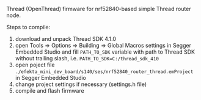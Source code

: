 Thread (OpenThread) firmware for nrf52840-based simple Thread router node.

Steps to compile:

1) download and unpack Thread SDK 4.1.0
2) open Tools => Options => Building => Global Macros settings in Segger Embedded Studio and fill `PATH_TO_SDK` variable with path to Thread SDK without trailing slash, i.e. `PATH_TO_SDK=C:/thread_sdk_410`
3) open poject file `./efekta_mini_dev_board/s140/ses/nrf52840_router_thread.emProject` in Segger Embedded Studio
4) сhange project settings if necessary (settings.h file)
5) compile and flash firmware
